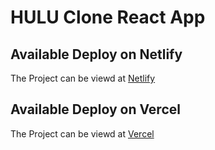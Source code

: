 # HULU Clone React App

## Available Deploy on Netlify

The Project can be viewd at [Netlify](https://hulu-clone-react.netlify.app/)

## Available Deploy on Vercel

The Project can be viewd at [Vercel](https://hulu-clone-zeta-blue.vercel.app/)
